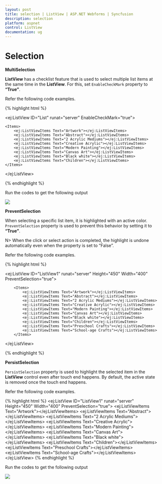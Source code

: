 ```yaml
---
layout: post
title: selection | ListView | ASP.NET Webforms | Syncfusion
description: selection
platform: aspnet
control: ListView
documentation: ug
---
```


# Selection

**MultiSelection**

**ListView** has a checklist feature that is used to select multiple list items at the same time in the **ListView**. For this, set `EnableCheckMark` property to **“True”**.

Refer the following code examples.


{% highlight html %}

<ej:ListView ID="List" runat="server" EnableCheckMark="true">

    <Items>
        <ej:ListViewItems Text="Artwork"></ej:ListViewItems>
        <ej:ListViewItems Text="Abstract"></ej:ListViewItems>
        <ej:ListViewItems Text="2 Acrylic Mediums"></ej:ListViewItems>
        <ej:ListViewItems Text="Creative Acrylic"></ej:ListViewItems>
        <ej:ListViewItems Text="Modern Painting"></ej:ListViewItems>
        <ej:ListViewItems Text="Canvas Art"></ej:ListViewItems>
        <ej:ListViewItems Text="Black white"></ej:ListViewItems>
        <ej:ListViewItems Text="Children"></ej:ListViewItems>
    </Items>

</ej:ListView>

{% endhighlight %}

Run the codes to get the following output

![](/js/ListView/Selection_images/Selection_img1.png) 

**PreventSelection**

When selecting a specific list item, it is highlighted with an active color. `PreventSelection` property is used to prevent this behavior by setting it to **“True”**. 

N> When the click or select action is completed, the highlight is undone automatically even when the  property is set to “False”.

Refer the following code examples.



{% highlight html %}

<ej:ListView ID="ListView1" runat="server" Height="450" Width="400" PreventSelection="true">

        <Items>
            <ej:ListViewItems Text="Artwork"></ej:ListViewItems>
            <ej:ListViewItems Text="Abstract"></ej:ListViewItems>
            <ej:ListViewItems Text="2 Acrylic Mediums"></ej:ListViewItems>
            <ej:ListViewItems Text="Creative Acrylic"></ej:ListViewItems>
            <ej:ListViewItems Text="Modern Painting"></ej:ListViewItems>
            <ej:ListViewItems Text="Canvas Art"></ej:ListViewItems>
            <ej:ListViewItems Text="Black white"></ej:ListViewItems>
            <ej:ListViewItems Text="Children"></ej:ListViewItems>
            <ej:ListViewItems Text="Preschool Crafts"></ej:ListViewItems>
            <ej:ListViewItems Text="School-age Crafts"></ej:ListViewItems>
        </Items>
</ej:ListView>

{% endhighlight %}

**PersistSelection**

`PersistSelection` property is used to highlight the selected item in the **ListView** control even after touch end happens. By default, the active state is removed once the touch end happens.

Refer the following code examples.



{% highlight html %}
    <ej:ListView ID="ListView1" runat="server" Height="450" Width="400" PreventSelection="true">
        <Items>
            <ej:ListViewItems Text="Artwork"></ej:ListViewItems>
            <ej:ListViewItems Text="Abstract"></ej:ListViewItems>
            <ej:ListViewItems Text="2 Acrylic Mediums"></ej:ListViewItems>
            <ej:ListViewItems Text="Creative Acrylic"></ej:ListViewItems>
            <ej:ListViewItems Text="Modern Painting"></ej:ListViewItems>
            <ej:ListViewItems Text="Canvas Art"></ej:ListViewItems>
            <ej:ListViewItems Text="Black white"></ej:ListViewItems>
            <ej:ListViewItems Text="Children"></ej:ListViewItems>
            <ej:ListViewItems Text="Preschool Crafts"></ej:ListViewItems>
            <ej:ListViewItems Text="School-age Crafts"></ej:ListViewItems>
        </Items>
 </ej:ListView>
{% endhighlight %}


Run the codes to get the following output

![](/js/ListView/Selection_images/Selection_img2.png) 
